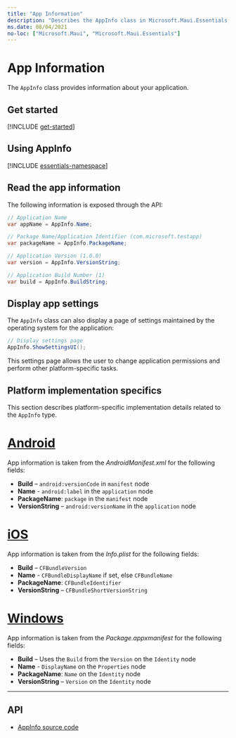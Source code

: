 ```yaml
---
title: "App Information"
description: "Describes the AppInfo class in Microsoft.Maui.Essentials, which provides information about your application. For example, it exposes the app name and version."
ms.date: 08/04/2021
no-loc: ["Microsoft.Maui", "Microsoft.Maui.Essentials"]
---
```


# App Information

The `AppInfo` class provides information about your application.

## Get started

[!INCLUDE [get-started](../includes/get-started.md)]

## Using AppInfo

[!INCLUDE [essentials-namespace](../includes/essentials-namespace.md)]

## Read the app information

The following information is exposed through the API:

```csharp
// Application Name
var appName = AppInfo.Name;

// Package Name/Application Identifier (com.microsoft.testapp)
var packageName = AppInfo.PackageName;

// Application Version (1.0.0)
var version = AppInfo.VersionString;

// Application Build Number (1)
var build = AppInfo.BuildString;
```

## Display app settings

The `AppInfo` class can also display a page of settings maintained by the operating system for the application:

```csharp
// Display settings page
AppInfo.ShowSettingsUI();
```

This settings page allows the user to change application permissions and perform other platform-specific tasks.

## Platform implementation specifics

This section describes platform-specific implementation details related to the `AppInfo` type.

<!-- markdownlint-disable MD025 -->

# [Android](#tab/android)

App information is taken from the _AndroidManifest.xml_ for the following fields:

- **Build** – `android:versionCode` in `manifest` node
- **Name** - `android:label` in the `application` node
- **PackageName**: `package` in the `manifest` node
- **VersionString** – `android:versionName` in the `application` node

# [iOS](#tab/ios)

App information is taken from the _Info.plist_ for the following fields:

- **Build** – `CFBundleVersion`
- **Name** - `CFBundleDisplayName` if set, else `CFBundleName`
- **PackageName**: `CFBundleIdentifier`
- **VersionString** – `CFBundleShortVersionString`

# [Windows](#tab/windows)

App information is taken from the _Package.appxmanifest_ for the following fields:

- **Build** – Uses the `Build` from the `Version` on the `Identity` node
- **Name** - `DisplayName` on the `Properties` node
- **PackageName**: `Name` on the `Identity` node
- **VersionString** – `Version` on the `Identity` node

--------------

<!-- markdownlint-enable MD025 -->

## API

- [AppInfo source code](https://github.com/dotnet/maui/tree/main/src/Essentials/src/AppInfo)
<!-- - [AppInfo API documentation](xref:Microsoft.Maui.Essentials.AppInfo)-->
